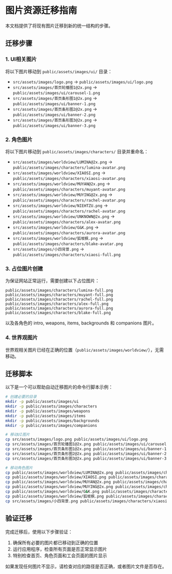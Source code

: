 # 图片资源迁移指南

本文档提供了将现有图片迁移到新的统一结构的步骤。

## 迁移步骤

### 1. UI相关图片

将以下图片移动到 `public/assets/images/ui/` 目录：

- `src/assets/images/logo.png` → `public/assets/images/ui/logo.png`
- `src/assets/images/首页轮播图1@2x.png` → `public/assets/images/ui/carousel-1.png`
- `src/assets/images/首页条形图1@2x.png` → `public/assets/images/ui/banner-1.png`
- `src/assets/images/首页条形图2@2x.png` → `public/assets/images/ui/banner-2.png`
- `src/assets/images/首页条形图3@2x.png` → `public/assets/images/ui/banner-3.png`

### 2. 角色图片

将以下图片移动到 `public/assets/images/characters/` 目录并重命名：

- `src/assets/images/worldview/LUMINA@2x.png` → `public/assets/images/characters/lumina-avatar.png`
- `src/assets/images/worldview/XIAOSI.png` → `public/assets/images/characters/xiaosi-avatar.png`
- `src/assets/images/worldview/MUYAN@2x.png` → `public/assets/images/characters/muyant-avatar.png`
- `src/assets/images/worldview/MUYING@2x.png` → `public/assets/images/characters/rachel-avatar.png`
- `src/assets/images/worldview/NIEHTZU.png` → `public/assets/images/characters/rachel-avatar.png`
- `src/assets/images/worldview/UNKNOWN@2x.png` → `public/assets/images/characters/alex-avatar.png`
- `src/assets/images/worldview/G&K.png` → `public/assets/images/characters/aurora-avatar.png`
- `src/assets/images/worldview/狐坂枫.png` → `public/assets/images/characters/blake-avatar.png`
- `src/assets/images/小四背景.png` → `public/assets/images/characters/xiaosi-full.png`

### 3. 占位图片创建

为保证网站正常运行，需要创建以下占位图片：

```
public/assets/images/characters/lumina-full.png
public/assets/images/characters/muyant-full.png
public/assets/images/characters/rachel-full.png
public/assets/images/characters/alex-full.png
public/assets/images/characters/aurora-full.png
public/assets/images/characters/blake-full.png
```

以及各角色的 intro, weapons, items, backgrounds 和 companions 图片。

### 4. 世界观图片

世界观相关图片已经在正确的位置（`public/assets/images/worldview/`），无需移动。

## 迁移脚本

以下是一个可以帮助自动迁移图片的命令行脚本示例：

```bash
# 创建必要的目录
mkdir -p public/assets/images/ui
mkdir -p public/assets/images/characters
mkdir -p public/assets/images/weapons
mkdir -p public/assets/images/items
mkdir -p public/assets/images/backgrounds
mkdir -p public/assets/images/companions

# 移动UI图片
cp src/assets/images/logo.png public/assets/images/ui/logo.png
cp src/assets/images/首页轮播图1@2x.png public/assets/images/ui/carousel-1.png
cp src/assets/images/首页条形图1@2x.png public/assets/images/ui/banner-1.png
cp src/assets/images/首页条形图2@2x.png public/assets/images/ui/banner-2.png
cp src/assets/images/首页条形图3@2x.png public/assets/images/ui/banner-3.png

# 移动角色图片
cp public/assets/images/worldview/LUMINA@2x.png public/assets/images/characters/lumina-avatar.png
cp public/assets/images/worldview/XIAOSI.png public/assets/images/characters/xiaosi-avatar.png
cp public/assets/images/worldview/MUYAN@2x.png public/assets/images/characters/muyant-avatar.png
cp public/assets/images/worldview/MUYING@2x.png public/assets/images/characters/rachel-avatar.png
cp public/assets/images/worldview/G&K.png public/assets/images/characters/aurora-avatar.png
cp public/assets/images/worldview/狐坂枫.png public/assets/images/characters/blake-avatar.png
cp src/assets/images/小四背景.png public/assets/images/characters/xiaosi-full.png
```

## 验证迁移

完成迁移后，使用以下步骤验证：

1. 确保所有必要的图片都已移动到正确的位置
2. 运行应用程序，检查所有页面是否正常显示图片
3. 特别检查首页、角色页面和工会页面的图片显示

如果发现任何图片不显示，请检查对应的路径是否正确，或者图片文件是否存在。 